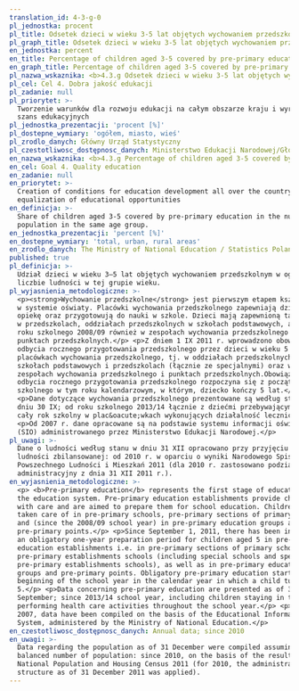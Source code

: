 ```yaml
---
translation_id: 4-3-g-0
pl_jednostka: procent
pl_title: Odsetek dzieci w wieku 3-5 lat objętych wychowaniem przedszkolnym
pl_graph_title: Odsetek dzieci w wieku 3-5 lat objętych wychowaniem przedszkolnym
en_jednostka: percent
en_title: Percentage of children aged 3-5 covered by pre-primary education
en_graph_title: Percentage of children aged 3-5 covered by pre-primary education
pl_nazwa_wskaznika: <b>4.3.g Odsetek dzieci w wieku 3-5 lat objętych wychowaniem przedszkolnym</b>
pl_cel: Cel 4. Dobra jakość edukacji
pl_zadanie: null
pl_priorytet: >-
  Tworzenie warunków dla rozwoju edukacji na całym obszarze kraju i wyrównywanie
  szans edukacyjnych
pl_jednostka_prezentacji: 'procent [%]'
pl_dostepne_wymiary: 'ogółem, miasto, wieś'
pl_zrodlo_danych: Główny Urząd Statystyczny
pl_czestotliwosc_dostępnosc_danych: Ministerstwo Edukacji Narodowej/Główny Urząd Statystyczny
en_nazwa_wskaznika: <b>4.3.g Percentage of children aged 3-5 covered by pre-primary education</b>
en_cel: Goal 4. Quality education
en_zadanie: null
en_priorytet: >-
  Creation of conditions for education development all over the country and
  equalization of educational opportunities
en_definicja: >-
  Share of children aged 3-5 covered by pre-primary education in the number of
  population in the same age group.
en_jednostka_prezentacji: 'percent [%]'
en_dostepne_wymiary: 'total, urban, rural areas'
en_zrodlo_danych: The Ministry of National Education / Statistics Poland
published: true
pl_definicja: >-
  Udział dzieci w wieku 3–5 lat objętych wychowaniem przedszkolnym w ogólnej
  liczbie ludności w tej grupie wieku.
pl_wyjasnienia_metodologiczne: >-
  <p><strong>Wychowanie przedszkolne</strong> jest pierwszym etapem kształcenia
  w systemie oświaty. Placówki wychowania przedszkolnego zapewniają dzieciom
  opiekę oraz przygotowują do nauki w szkole. Dzieci mają zapewnioną taką opiekę
  w przedszkolach, oddziałach przedszkolnych w szkołach podstawowych, a także od
  roku szkolnego 2008/09 również w zespołach wychowania przedszkolnego i
  punktach przedszkolnych.</p> <p>Z dniem 1 IX 2011 r. wprowadzono obowiązek
  odbycia rocznego przygotowania przedszkolnego przez dzieci w wieku 5 lat w
  placówkach wychowania przedszkolnego, tj. w oddziałach przedszkolnych w
  szkołach podstawowych i przedszkolach (łącznie ze specjalnymi) oraz w
  zespołach wychowania przedszkolnego i punktach przedszkolnych.Obowiązek
  odbycia rocznego przygotowania przedszkolnego rozpoczyna się z początkiem roku
  szkolnego w tym roku kalendarzowym, w którym, dziecko kończy 5 lat.</p>
  <p>Dane dotyczące wychowania przedszkolnego prezentowane są według stanu w
  dniu 30 IX; od roku szkolnego 2013/14 łącznie z dziećmi przebywającymi przez
  cały rok szkolny w plac&oacute;wkach wykonujących działalność leczniczą.</p>
  <p>Od 2007 r. dane opracowane są na podstawie systemu informacji oświatowej
  (SIO) administrowanego przez Ministerstwo Edukacji Narodowej.</p>
pl_uwagi: >-
  Dane o ludności według stanu w dniu 31 XII opracowano przy przyjęciu liczby
  ludności zbilansowanej: od 2010 r. w oparciu o wyniki Narodowego Spisu
  Powszechnego Ludności i Mieszkań 2011 (dla 2010 r. zastosowano podział
  administracyjny z dnia 31 XII 2011 r.).
en_wyjasnienia_metodologiczne: >-
  <p> <b>Pre-primary education</b> represents the first stage of education in
  the education system. Pre-primary education establishments provide children
  with care and are aimed to prepare them for school education. Children to be
  taken care of in pre-primary schools, pre-primary sections of primary schools
  and (since the 2008/09 school year) in pre-primary education groups and
  pre-primary points.</p> <p>Since September 1, 2011, there has been introduced
  an obligatory one-year preparation period for children aged 5 in pre-primary
  education establishments i.e. in pre-primary sections of primary schools and
  pre-primary establishments schools (including special schools and special
  pre-primary establishments schools), as well as in pre-primary education
  groups and pre-primary points. Obligatory pre-primary education starts at the
  beginning of the school year in the calendar year in which a child turns
  5.</p> <p>Data concerning pre-primary education are presented as of 30
  September; since 2013/14 school year, including children staying in the units
  performing health care activities throughout the school year.</p> <p>Since
  2007, data have been compiled on the basis of the Educational Information
  System, administered by the Ministry of National Education.</p>
en_czestotliwosc_dostępnosc_danych: Annual data; since 2010
en_uwagi: >-
  Data regarding the population as of 31 December were compiled assuming the
  balanced number of population: since 2010, on the basis of the results of the
  National Population and Housing Census 2011 (for 2010, the administrative
  structure as of 31 December 2011 was applied).
---
```

